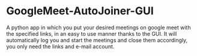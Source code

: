 # GoogleMeet-AutoJoiner-GUI
  A python app in which you put your desired meetings on google meet with the specified links, in an easy to use manner thanks to the GUI.
  It will automatically log you and start the meetings and close them accordingly, you only need the links and e-mail account.
